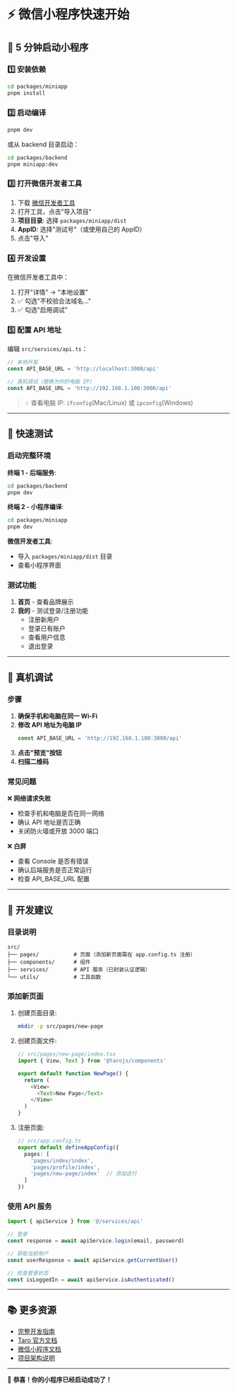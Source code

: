 # ⚡ 微信小程序快速开始

## 🚀 5 分钟启动小程序

### 1️⃣ 安装依赖

```bash
cd packages/miniapp
pnpm install
```

### 2️⃣ 启动编译

```bash
pnpm dev
```

或从 backend 目录启动：
```bash
cd packages/backend
pnpm miniapp:dev
```

### 3️⃣ 打开微信开发者工具

1. 下载 [微信开发者工具](https://developers.weixin.qq.com/miniprogram/dev/devtools/download.html)
2. 打开工具，点击"导入项目"
3. **项目目录**: 选择 `packages/miniapp/dist`
4. **AppID**: 选择"测试号"（或使用自己的 AppID）
5. 点击"导入"

### 4️⃣ 开发设置

在微信开发者工具中：
1. 打开"详情" → "本地设置"
2. ✅ 勾选"不校验合法域名..."
3. ✅ 勾选"启用调试"

### 5️⃣ 配置 API 地址

编辑 `src/services/api.ts`：

```typescript
// 本地开发
const API_BASE_URL = 'http://localhost:3000/api'

// 真机调试（替换为你的电脑 IP）
const API_BASE_URL = 'http://192.168.1.100:3000/api'
```

> 💡 查看电脑 IP: `ifconfig`(Mac/Linux) 或 `ipconfig`(Windows)

---

## 🎯 快速测试

### 启动完整环境

**终端 1 - 后端服务**:
```bash
cd packages/backend
pnpm dev
```

**终端 2 - 小程序编译**:
```bash
cd packages/miniapp
pnpm dev
```

**微信开发者工具**:
- 导入 `packages/miniapp/dist` 目录
- 查看小程序界面

### 测试功能

1. **首页** - 查看品牌展示
2. **我的** - 测试登录/注册功能
   - 注册新用户
   - 登录已有账户
   - 查看用户信息
   - 退出登录

---

## 📱 真机调试

### 步骤

1. **确保手机和电脑在同一 Wi-Fi**
2. **修改 API 地址为电脑 IP**
   ```typescript
   const API_BASE_URL = 'http://192.168.1.100:3000/api'
   ```
3. **点击"预览"按钮**
4. **扫描二维码**

### 常见问题

❌ **网络请求失败**
- 检查手机和电脑是否在同一网络
- 确认 API 地址是否正确
- 关闭防火墙或开放 3000 端口

❌ **白屏**
- 查看 Console 是否有错误
- 确认后端服务是否正常运行
- 检查 API_BASE_URL 配置

---

## 🎨 开发建议

### 目录说明

```
src/
├── pages/           # 页面（添加新页面需在 app.config.ts 注册）
├── components/      # 组件
├── services/        # API 服务（已封装认证逻辑）
└── utils/           # 工具函数
```

### 添加新页面

1. 创建页面目录:
   ```bash
   mkdir -p src/pages/new-page
   ```

2. 创建页面文件:
   ```typescript
   // src/pages/new-page/index.tsx
   import { View, Text } from '@tarojs/components'
   
   export default function NewPage() {
     return (
       <View>
         <Text>New Page</Text>
       </View>
     )
   }
   ```

3. 注册页面:
   ```typescript
   // src/app.config.ts
   export default defineAppConfig({
     pages: [
       'pages/index/index',
       'pages/profile/index',
       'pages/new-page/index'  // 添加这行
     ]
   })
   ```

### 使用 API 服务

```typescript
import { apiService } from '@/services/api'

// 登录
const response = await apiService.login(email, password)

// 获取当前用户
const userResponse = await apiService.getCurrentUser()

// 检查登录状态
const isLoggedIn = await apiService.isAuthenticated()
```

---

## 📚 更多资源

- [完整开发指南](./README.md)
- [Taro 官方文档](https://taro-docs.jd.com/)
- [微信小程序文档](https://developers.weixin.qq.com/miniprogram/dev/framework/)
- [项目架构说明](../../ARCHITECTURE.md)

---

🎉 **恭喜！你的小程序已经启动成功了！**





